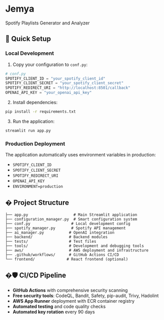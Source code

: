 # Jemya
Spotify Playlists Generator and Analyzer

## 🚀 Quick Setup

### Local Development
1. Copy your configuration to `conf.py`:
```python
# conf.py
SPOTIFY_CLIENT_ID = "your_spotify_client_id"
SPOTIFY_CLIENT_SECRET = "your_spotify_client_secret"
SPOTIFY_REDIRECT_URI = "http://localhost:8501/callback"
OPENAI_API_KEY = "your_openai_api_key"
```

2. Install dependencies:
```bash
pip install -r requirements.txt
```

3. Run the application:
```bash
streamlit run app.py
```

### Production Deployment
The application automatically uses environment variables in production:
- `SPOTIFY_CLIENT_ID`
- `SPOTIFY_CLIENT_SECRET` 
- `SPOTIFY_REDIRECT_URI`
- `OPENAI_API_KEY`
- `ENVIRONMENT=production`

## � Project Structure
```
├── app.py                    # Main Streamlit application
├── configuration_manager.py  # Smart configuration system
├── conf.py                  # Local development config
├── spotify_manager.py       # Spotify API management
├── ai_manager.py           # OpenAI integration
├── backend/                # Backend modules
├── tests/                  # Test files
├── tools/                  # Development and debugging tools
├── aws/                    # AWS deployment and infrastructure
├── .github/workflows/      # GitHub Actions CI/CD
└── frontend/              # React frontend (optional)
```

## �🛡️ CI/CD Pipeline
- **GitHub Actions** with comprehensive security scanning
- **Free security tools**: CodeQL, Bandit, Safety, pip-audit, Trivy, Hadolint
- **AWS App Runner** deployment with ECR container registry
- **Automated testing** and code quality checks
- **Automated key rotation** every 90 days
